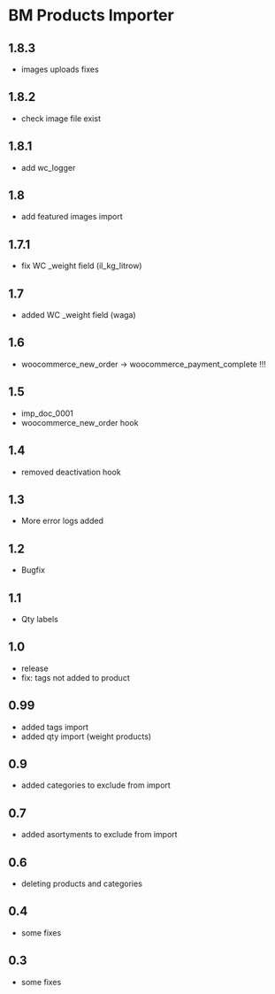 BM Products Importer
====================================

1.8.3
-----
- images uploads fixes

1.8.2
-----
- check image file exist

1.8.1
-----
- add wc_logger

1.8
-----
- add featured images import

1.7.1
-----
- fix WC _weight field (il_kg_litrow)

1.7
-----
- added WC _weight field (waga)

1.6
-----
- woocommerce_new_order -> woocommerce_payment_complete !!!

1.5
-----
- imp_doc_0001
- woocommerce_new_order hook

1.4
-----
- removed deactivation hook

1.3
-----
- More error logs added


1.2
-----
- Bugfix


1.1
-----
- Qty labels


1.0
-----
- release
- fix: tags not added to product


0.99
-----
- added tags import
- added qty import (weight products)

0.9
-----
- added categories to exclude from import

0.7
-----
- added asortyments to exclude from import

0.6
-----
- deleting products and categories

0.4
-----
- some fixes

0.3
-----
- some fixes